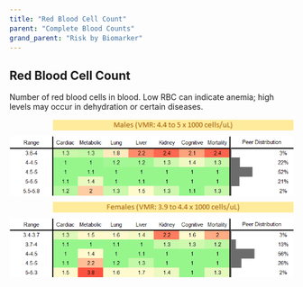```yaml
---
title: "Red Blood Cell Count"
parent: "Complete Blood Counts"
grand_parent: "Risk by Biomarker"
---
```



## Red Blood Cell Count


Number of red blood cells in blood. Low RBC can indicate anemia; high levels may occur in dehydration or certain diseases.

<div style="display: flex; flex-direction: column; gap: 10px;">

  <img src="/assets/images/vmrbiomarker_rbc__male.png" alt="Red Blood Cell Count VMR Male" style="margin-left: 15%">
  <img src="/assets/images/rr_rbc__male.png" alt="Red Blood Cell Count RR Male">

  <img src="/assets/images/vmrbiomarker_rbc__female.png" alt="Red Blood Cell Count VMR Female" style="margin-left: 15%; ">
  <img src="/assets/images/rr_rbc__female.png" alt="Red Blood Cell Count RR Female">

</div>



